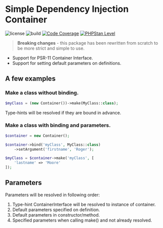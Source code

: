 # Simple Dependency Injection Container

![license](https://img.shields.io/github/license/corex/container?label=license)
![build](https://github.com/corex/container/workflows/build/badge.svg?branch=master)
[![Code Coverage](https://img.shields.io/endpoint?url=https://gist.githubusercontent.com/corex/2a65b73db868d3be461dede9b1d5ceba/raw/test-coverage__master.json)](https://github.com/corex/container/actions)
[![PHPStan Level](https://img.shields.io/endpoint?url=https://gist.githubusercontent.com/corex/2a65b73db868d3be461dede9b1d5ceba/raw/phpstan-level__master.json)](https://github.com/corex/container/actions)


> **Breaking changes** - this package has been rewritten from scratch to be more strict and simple to use.

- Support for PSR-11 Container Interface.
- Support for setting default parameters on definitions.

## A few examples


### Make a class without binding.
```php
$myClass = (new Container())->make(MyClass::class);
```
Type-hints will be resolved if they are bound in advance.


### Make a class with binding and parameters.
```php
$container = new Container();

$container->bind('myClass', MyClass::class)
    ->setArgument('firstname', 'Roger');

$myClass = $container->make('myClass', [
    'lastname' => 'Moore'
]);
```


## Parameters
Parameters will be resolved in following order:
1. Type-hint ContainerInterface will be resolved to instance of container.
2. Default parameters specified on definition.
3. Default parameters in constructor/method.
4. Specified parameters when calling make() and not already resolved.
